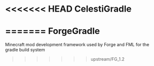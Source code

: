 <<<<<<< HEAD
CelestiGradle
=============
=======
ForgeGradle
===========

Minecraft mod development framework used by Forge and FML for the gradle build system
>>>>>>> upstream/FG_1.2
